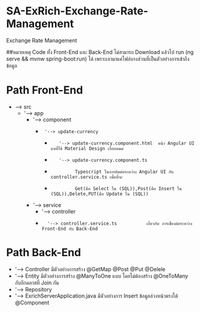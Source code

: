 # SA-ExRich-Exchange-Rate-Management
Exchange Rate Management

##หมายเหตุ 
Code ทั้ง Front-End และ Back-End ไม่สามารถ Download แล้วไป run (ng serve && mvnw spring-boot:run) ได้ เพราะเอามาแค่ไฟล์บางส่วนที่เป็นตัวอย่างการเข้าถึงข้อมูล

# Path Front-End
*   --> src
    *   '--> app
         *  '--> component
            *      '--> update-currency                              
               *        '--> update-currency.component.html  หน้า Angular UI แบที่ใช้ Material Design เกือบหมด 
               *        '--> update-currency.component.ts    
               *              Typescript ในการติดต่อระหว่าง Angular UI กับ controller.service.ts เพื่อที่จะ
               *              Get(คือ Select ใน (SQL)),Post(คือ Insert ใน (SQL)),Delete,PUT(คือ Update ใน (SQL))
              
         *  '--> service
            *  '--> controller 
            *       '--> controller.service.ts           เกี่ยวกับ การเชื่องต่อระหว่าง Front-End กับ Back-End
                   
# Path Back-End
*  '--> Controller                          มีตัวอย่างการสร้าง @GetMap @Post @Put @Delele
*  '--> Entity                              มีตัวอย่างการสร้าง @ManyToOne แบบ โดยไม่ต้องสร้าง @OneToMany กับอีกคลาสที่ Join กัน 
*  '--> Repository
*  '--> ExrichServerApplication.java        มีตัวอย่างการ Insert ข้อมูลล่วงหน้าตรงใต้ 	@Component

